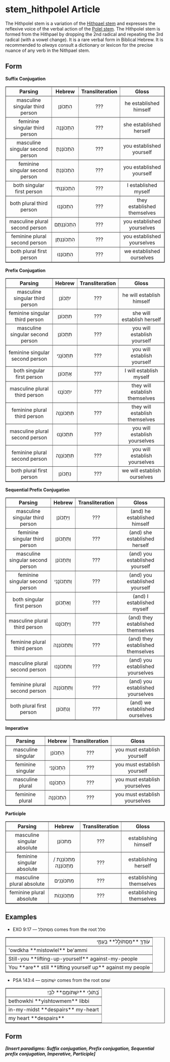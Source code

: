 # stem_hithpolel Article
The Hithpolel stem is a variation of the [Hithpael stem](https://git.door43.org/Door43/en-uhg/src/master/content/stem_hithpael/02.md) and expresses the reflexive voice of the verbal action of the [Polel stem](https://git.door43.org/Door43/en-uhg/src/master/content/stem_polel/02.md).  The Hithpolel stem is formed from the Hithpael by dropping the 2nd radical and repeating the 3rd radical (with a vowel change).  It is a rare verbal form in Biblical Hebrew.  It is recommended to *always* consult a dictionary or lexicon for the precise nuance of any verb in the Nithpael stem. 

## Form

**Suffix Conjugation**
<table border="1" class="docutils">
<tr class="row-odd"><th>Parsing</th><th>Hebrew</th><th>Transliteration</th><th>Gloss</th>
</tr>
<tr class="row-even" align="center"><td>masculine singular third person</td><td>הִתְכּוֹנֵן</td><td>???</td><td>he established himself</td>
</tr>
<tr class="row-odd" align="center"><td>feminine singular third person</td><td>הִתְכּוֹנֲנָה</td><td>???</td><td>she established herself</td>
</tr>
<tr class="row-even" align="center"><td>masculine singular second person</td><td>הִתְכּוֹנַנְתָּ</td><td>???</td><td>you established yourself</td>
</tr>
<tr class="row-odd" align="center"><td>feminine singular second person</td><td>הִתְכּוֹנַנְתְּ</td><td>???</td><td>you established yourself</td>
</tr>
<tr class="row-even" align="center"><td>both singular first person</td><td>הִתְכּוֹנַנְתִּי</td><td>???</td><td>I established myself</td>
</tr>
<tr class="row-odd" align="center"><td>both plural third person</td><td>הִתְכּוֹנֲנוּ</td><td>???</td><td>they established themselves</td>
</tr>
<tr class="row-even" align="center"><td>masculine plural second person</td><td>הִתְכּוֹנַנְתֶּם</td><td>???</td><td>you established yourselves</td>
</tr>
<tr class="row-odd" align="center"><td>feminine plural second person</td><td>הִתְכּוֹנַנְתֶּן</td><td>???</td><td>you established yourselves</td>
</tr>
<tr class="row-even" align="center"><td>both plural first person</td><td>הִתְכּוֹנַנּוּ</td><td>???</td><td>we established ourselves</td>
</tr>
</tbody>
</table>

**Prefix Conjugation**
<table border="1" class="docutils">
<tr class="row-odd"><th>Parsing</th><th>Hebrew</th><th>Transliteration</th><th>Gloss</th>
</tr>
<tr class="row-even" align="center"><td>masculine singular third person</td><td>יִתְכּוֹנֵן</td><td>???</td><td>he will establish himself</td>
</tr>
<tr class="row-odd" align="center"><td>feminine singular third person</td><td>תִּתְכּוֹנֵן</td><td>???</td><td>she will establish herself</td>
</tr>
<tr class="row-even" align="center"><td>masculine singular second person</td><td>תִּתְכּוֹנֵן</td><td>???</td><td>you will establish yourself</td>
</tr>
<tr class="row-odd" align="center"><td>feminine singular second person</td><td>תִּתְכּוֹנֲנִי</td><td>???</td><td>you will establish yourself</td>
</tr>
<tr class="row-even" align="center"><td>both singular first person</td><td>אֶתְכּוֹנֵן</td><td>???</td><td>I will establish myself</td>
</tr>
<tr class="row-odd" align="center"><td>masculine plural third person</td><td>יִתְכּוֹנֲנוּ</td><td>???</td><td>they will establish themselves</td>
</tr>
<tr class="row-even" align="center"><td>feminine plural third person</td><td>תִּתְכּוֹנֵנָּה</td><td>???</td><td>they will establish themselves</td>
</tr>
<tr class="row-odd" align="center"><td>masculine plural second person</td><td>תִּתְכּוֹנֲנוּ</td><td>???</td><td>you will establish yourselves</td>
</tr>
<tr class="row-even" align="center"><td>feminine plural second person</td><td>תִּתְכּוֹנֵנָּה</td><td>???</td><td>you will establish yourselves</td>
</tr>
<tr class="row-odd" align="center"><td>both plural first person</td><td>נִתְכּוֹנֵן</td><td>???</td><td>we will establish ourselves</td>
</tr>
</tbody>
</table>

**Sequential Prefix Conjugation**
<table border="1" class="docutils">
<tr class="row-odd"><th>Parsing</th><th>Hebrew</th><th>Transliteration</th><th>Gloss</th>
</tr>
<tr class="row-even" align="center"><td>masculine singular third person</td><td>וַיִּתְכּוֹנֵן</td><td>???</td><td>(and) he established himself</td>
</tr>
<tr class="row-odd" align="center"><td>feminine singular third person</td><td>וַתִּתְכּוֹנֵן</td><td>???</td><td>(and) she established herself</td>
</tr>
<tr class="row-even" align="center"><td>masculine singular second person</td><td>וַתִּתְכּוֹנֵן</td><td>???</td><td>(and) you established yourself</td>
</tr>
<tr class="row-odd" align="center"><td>feminine singular second person</td><td>וַתִּתְכּוֹנֲנִי</td><td>???</td><td>(and) you established yourself</td>
</tr>
<tr class="row-even" align="center"><td>both singular first person</td><td>וָאֶתְכּוֹנֵן</td><td>???</td><td>(and) I established myself</td>
</tr>
<tr class="row-odd" align="center"><td>masculine plural third person</td><td>וַיִּתְכּוֹנֲנוּ</td><td>???</td><td>(and) they established themselves</td>
</tr>
<tr class="row-even" align="center"><td>feminine plural third person</td><td>וַתִּתְכּוֹנֵנָּה</td><td>???</td><td>(and) they established themselves</td>
</tr>
<tr class="row-odd" align="center"><td>masculine plural second person</td><td>וַתִּתְכּוֹנֲנוּ</td><td>???</td><td>(and) you established yourselves</td>
</tr>
<tr class="row-even" align="center"><td>feminine plural second person</td><td>וַתִּתְכּוֹנֵנָּה</td><td>???</td><td>(and) you established yourselves</td>
</tr>
<tr class="row-odd" align="center"><td>both plural first person</td><td>וַנִּתְכּוֹנֵן</td><td>???</td><td>(and) we established ourselves</td>
</tr>
</tbody>
</table>

**Imperative**
<table border="1" class="docutils">
<tr class="row-odd"><th>Parsing</th><th>Hebrew</th><th>Transliteration</th><th>Gloss</th>
</tr>
<tr class="row-even" align="center"><td>masculine singular</td><td>הִתְכּוֹנֵן</td><td>???</td><td>you must establish yourself</td>
</tr>
<tr class="row-odd" align="center"><td>feminine singular</td><td>הִתְכּוֹנֲנִי</td><td>???</td><td>you must establish yourself</td>
</tr>
<tr class="row-even" align="center"><td>masculine plural</td><td>הִתְכּוֹנֲנוּ</td><td>???</td><td>you must establish yourselves</td>
</tr>
<tr class="row-odd" align="center"><td>feminine plural</td><td>הִתְכּוֹנֵנָּה</td><td>???</td><td>you must establish yourselves</td>
</tr>
</tbody>
</table>

**Participle**
<table border="1" class="docutils">
<tr class="row-odd"><th>Parsing</th><th>Hebrew</th><th>Transliteration</th><th>Gloss</th>
</tr>
<tr class="row-even" align="center"><td>masculine singular absolute</td><td>מִתכּוֹנֵן</td><td>???</td><td>establishing himself</td>
</tr>
<tr class="row-odd" align="center"><td>feminine singular absolute</td><td>מִתְכּוֹנְנֶת / מִתְכּוֹנְנָה</td><td>???</td><td>establishing herself</td>
</tr>
<tr class="row-even" align="center"><td>masculine plural absolute</td><td>מִתכּוֹנְנִים</td><td>???</td><td>establishing themselves</td>
</tr>
<tr class="row-odd" align="center"><td>feminine plural absolute</td><td>מִתְכּוֹנְנוֹת</td><td>???</td><td>establishing themselves</td>
</tr>
</tbody>
</table>

## Examples

* EXO 9:17 –– מִסְתּוֹלֵל comes from the root סלל
<table border="1" class="docutils">
<colgroup>
<col width="100%" />
</colgroup>
<tbody valign="top">
<tr class="row-odd" align="right"><td>עֹודְךָ֖ **מִסְתֹּולֵ֣ל** בְּעַמִּ֑י</td>
</tr>
<tr class="row-even"><td>'owdkha **mistowlel** be'ammi</td>
</tr>
<tr class="row-odd"><td>Still-you **lifting-up-yourself** against-my-people</td>
</tr>
<tr class="row-even"><td>You **are** still **lifting yourself up** against my people</td>
</tr>
</tbody>
</table>

* PSA 143:4 –– יִשְׁתּוֹמֵם comes from the root שׁמם
<table border="1" class="docutils">
<colgroup>
<col width="100%" />
</colgroup>
<tbody valign="top">
<tr class="row-odd" align="right"><td>בְּ֝תֹוכִ֗י **יִשְׁתֹּומֵ֥ם** לִבִּֽי׃</td>
</tr>
<tr class="row-even"><td>bethowkhi **yishtowmem** libbi</td>
</tr>
<tr class="row-odd"><td>in-my-midst **despairs** my-heart</td>
</tr>
<tr class="row-even"><td>my heart **despairs**</td>
</tr>
</tbody>
</table>

## Form
***[Insert paradigms: Suffix conjugation, Prefix conjugation, Sequential prefix conjugation, Imperative, Participle]***